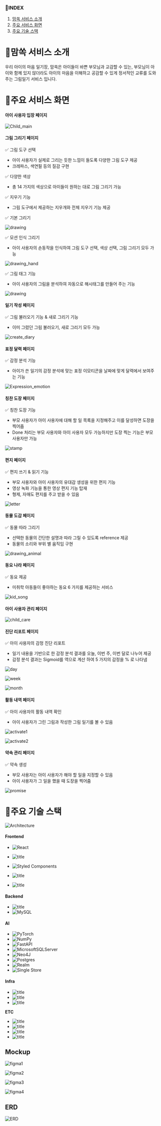 ### 📇INDEX

1. [맘쏙 서비스 소개](#💌맘쏙-서비스-소개)
2. [주요 서비스 화면](#👀주요-서비스-화면)
3. [주요 기술 스택](#🤖주요-기술-스택)



# 💌맘쏙 서비스 소개

우리 아이의 마음 일기장, 맘쏙은 아이들이 바쁜 부모님과 교감할 수 있는, 부모님이 아이와 함께 있지 않더라도 아이의 마음을 이해하고 공감할 수 있게 정서적인 교류를 도와주는 그림일기 서비스 입니다. 



# 👀주요 서비스 화면

#### 아이 사용자 입장 페이지

![Child_main](./images/Child_main.gif)



#### 그림 그리기 페이지

✅ 그림 도구 선택

+ 아이 사용자가 실제로 그리는 듯한 느낌이 들도록 다양한 그림 도구 제공
+ 크레파스, 색연필 등의 질감 구현

✅ 다양한 색상

+ 총 14 가지의 색상으로 아이들이 원하는 대로 그림 그리기 가능

✅ 지우기 기능

+ 그림 도구에서 제공하는 지우개와 전체 지우기 기능 제공

✅ 기본 그리기

![drawing](./images/drawing.gif)

✅ 모션 인식 그리기

+ 아이 사용자의 손동작을 인식하여 그림 도구 선택, 색상 선택, 그림 그리기 모두 가능

![drawing_hand](./images/drawing_hand.gif)

✅ 그림 태그 기능

+ 아이 사용자의 그림을 분석하여 자동으로 해시태그를 만들어 주는 기능

![drawing](./images/image_tag.png)



#### 일기 작성 페이지

✅ 그림 불러오기 기능 & 새로 그리기 기능

+ 이미 그렸던 그림 불러오기, 새로 그리기 모두 가능

![create_diary](./images/create_diary.gif)



#### 표정 달력 페이지

✅ 감정 분석 기능

+ 아이가 쓴 일기의 감정 분석에 맞는 표정 이모티콘을 날짜에 맞게 달력에서 보여주는 기능

![Expression_emotion](./images/Expression_emotion.png)



#### 칭찬 도장 페이지

✅ 칭찬 도장 기능

+ 부모 사용자가 아이 사용자에 대해 할 일 목록을 지정해주고 이를 달성하면 도장을 찍어줌
+ Done 처리는 부모 사용자와 아이 사용자 모두 가능하지만 도장 찍는 기능은 부모 사용자만 가능

![stamp](./images/stamp.png)



#### 편지 페이지

✅ 편지 쓰기 & 읽기 기능

+ 부모 사용자와 아이 사용자의 유대감 생성을 위한 편지 기능
+ 영상 녹화 기능을 통한 영상 편지 기능 탑재
+ 형제, 자매도 편지를 주고 받을 수 있음

![letter](./images/letter.png)



#### 동물 도감 페이지

✅ 동물 따라 그리기

+ 선택한 동물의 간단한 설명과 따라 그릴 수 있도록 reference 제공
+ 동물의 소리와 부위 별 움직임 구현

![drawing_animal](./images/drawing_animal.gif)



#### 동요 나라 페이지

✅ 동요 제공

+ 미취학 아동들이 좋아하는 동요 6 가지를 제공하는 서비스

![kid_song](./images/kid_song.gif)



#### 아이 사용자 관리 페이지

![child_care](./images/child_care.gif)



#### 진단 리포트 페이지

✅ 아이 사용자의 감정 진단 리포트

+ 일기 내용을 기반으로 한 감정 분석 결과를 오늘, 이번 주, 이번 달로 나누어 제공
+ 감정 분석 결과는 Sigmoid를 역으로 계산 하여 5 가지의 감정을 % 로 나타냄

![day](./images/day.jpg)

![week](./images/week.png)

![month](./images/month.png)



#### 활동 내역 페이지

✅ 아이 사용자의 활동 내역 확인

+ 아이 사용자가 그린 그림과 작성한 그림 일기를 볼 수 있음

![activate1](./images/activate1.png)

![activate2](./images/activate2.png)



#### 약속 관리 페이지

✅ 약속 생성

+ 부모 사용자는 아이 사용자가 해야 할 일을 지정할 수 있음
+ 아이 사용자가 그 일을 했을 때 도장을 찍어줌

![promise](./images/promise.png)



# 🤖주요 기술 스택

![Architecture](./images/Architecture.png)

#### Frontend

+ ![React](https://img.shields.io/badge/react-%2320232a.svg?&logo=react&logoColor=%2361DAFB)

+ ![title](https://img.shields.io/badge/-Axios-339933?&logo=Axios&logoColor=white)
+ ![Styled Components](https://img.shields.io/badge/styled--components-DB7093?&logo=styled-components&logoColor=white)
+ ![title](https://img.shields.io/badge/-Recoil-1572B6?&logo=recoil&logoColor=white)
+ ![title](https://img.shields.io/badge/-Mediapipe-000000?&logoColor=white)



#### Backend

+ ![title](https://img.shields.io/badge/-SpringBoot-6DB33F?&logo=SpringBoot&logoColor=white)
+ ![MySQL](https://img.shields.io/badge/MySQL-%2300f.svg?&logo=mysql&logoColor=white)



#### AI

+ ![PyTorch](https://img.shields.io/badge/PyTorch-%23EE4C2C.svg?logo=PyTorch&logoColor=white)
+ ![NumPy](https://img.shields.io/badge/numpy-%23013243.svg?&logo=numpy&logoColor=white)
+ ![FastAPI](https://img.shields.io/badge/FastAPI-005571?&logo=fastapi)
+ ![MicrosoftSQLServer](https://img.shields.io/badge/CUDA-CC2927?&%20sql%20server&logoColor=white)
+ ![Neo4J](https://img.shields.io/badge/cv2-008CC1?&logoColor=white)
+ ![Postgres](https://img.shields.io/badge/PIL-%23316192.svg?&logoColor=white)
+ ![Realm](https://img.shields.io/badge/imgaug-39477F?&logoColor=white)
+ ![Single Store](https://img.shields.io/badge/labelImg-AA00FF?&logoColor=white)



#### Infra

+ ![title](https://img.shields.io/badge/-EC2-232F3E?&logo=Amazon-AWS&logoColor=white)
+ ![title](https://img.shields.io/badge/-Docker-2496ED?&logo=Docker&logoColor=white)
+ ![title](https://img.shields.io/badge/-Jenkins-D24939?&logo=Jenkins&logoColor=white)



**ETC**

- ![title](https://img.shields.io/badge/-Github-181717?&logo=Github&logoColor=white)
- ![title](https://img.shields.io/badge/-Figma-2496ED?&logo=figma&logoColor=white)
- ![title](https://img.shields.io/badge/-Mattermost-0058CC?&logo=Mattermost&logoColor=white)
- ![title](https://img.shields.io/badge/-Notion-000000?&logo=Notion&logoColor=white)



## Mockup



![figma1](./images/figma1.png)

![figma2](./images/figma2.png)

![figma3](./images/figma3.png)

![figma4](./images/figma4.png)

## ERD

![ERD](./images/ERD.png)
